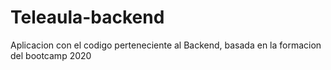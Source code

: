 # Teleaula-backend
Aplicacion con el codigo perteneciente al Backend, basada en la formacion del bootcamp 2020
